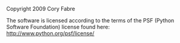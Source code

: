 Copyright 2009 Cory Fabre

The software is licensed according to the terms of the PSF (Python Software Foundation) license found here: http://www.python.org/psf/license/